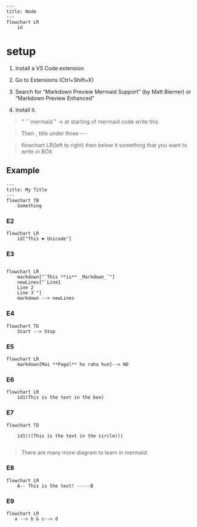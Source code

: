
```mermaid
---
title: Node
---
flowchart LR
    id
```
# setup
1. Install a VS Code extension
1. Go to Extensions (Ctrl+Shift+X)

1. Search for “Markdown Preview Mermaid Support” (by Matt Bierner) or “Markdown Preview Enhanced”

1. Install it.

> "  ```mermaid  "  -> at starting of mermaid code write this

> Then , title under three ---

> flowchart LR(left to right)  then below it something that you want to write in BOX


## Example
```mermaid
---
title: My Title
---
flowchart TB
    Something
```
### E2
```mermaid
flowchart LR
    id["This ❤ Unicode"]
```

### E3

```mermaid

flowchart LR
    markdown["`This **is** _Markdown_`"]
    newLines["`Line1
    Line 2
    Line 3`"]
    markdown --> newLines
```

### E4
```mermaid
flowchart TD
    Start --> Stop
```

### E5
```mermaid
flowchart LR
    markdown[Mai **Pagal** ho raha hun]--> NO

```

### E6
```mermaid
flowchart LR
    id1(This is the text in the box)

```




### E7
```mermaid
flowchart TD

    id1(((This is the text in the circle)))


```

> There are many more diagram to learn in mermaid.

### E8
```mermaid
flowchart LR
    A-- This is the text! -----B

```

### E9
```mermaid
flowchart LR
   a --> b & c--> d

```